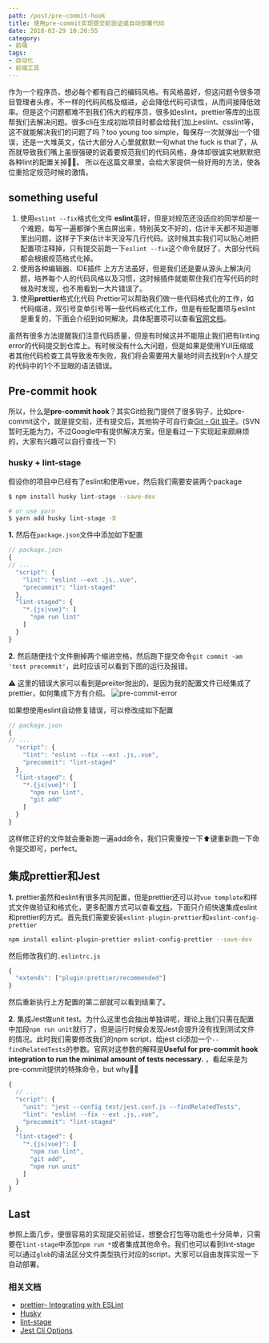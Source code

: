 ```yaml
---
path: /post/pre-commit-hook
title: 使用pre-commit实现提交前验证或自动部署代码
date: 2018-03-29 10:20:55
category:
- 前端
tags:
- 自动化
- 前端工具
---
```


作为一个程序员，想必每个都有自己的编码风格。有风格虽好，但这问题令很多项目管理者头疼，不一样的代码风格及缩进，必会降低代码可读性，从而间接降低效率。但是这个问题都难不到我们伟大的程序员，很多如eslint，prettier等库的出现帮我们去解决问题。很多cli在生成初始项目时都会给我们加上eslint、csslint等，这不就能解决我们的问题了吗？too young too simple，每保存一次就弹出一个错误，还是一大堆英文，估计大部分人心里就默默一句what the fuck is that了，从而就导致我们嘴上虽很强硬的说着要规范我们的代码风格，身体却很诚实地默默把各种lint的配置关掉🤷🏼‍。
所以在这篇文章里，会给大家提供一些好用的方法，使各位重拾定规范时候的激情。

<!-- more -->
## something useful

1. 使用`eslint --fix`格式化文件
**eslint**虽好，但是对规范还没适应的同学却是一个难题，每写一遍都弹个黑白屏出来，特别英文不好的，估计半天都不知道哪里出问题，这样子下来估计半天没写几行代码。这时候其实我们可以贴心地把配置项注释掉，只有提交前跑一下`eslint --fix`这个命令就好了，大部分代码都会根据规范格式化掉。
2. 使用各种编辑器、IDE插件
上方方法虽好，但是我们还是要从源头上解决问题，培养每个人的代码风格以及习惯，这时候插件就能帮住我们在写代码的时候及时发现，也不用看到一大片错误了。
3. 使用**prettier**格式化代码
Prettier可以帮助我们做一些代码格式化的工作，如代码缩进，双引号变单引号等一些代码格式化工作，但是有些配置项与eslint是重复的，下面会介绍到如何解决。具体配置项可以查看[官网文档](https://prettier.io/docs/en/install.html)。

虽然有很多方法提醒我们注意代码质量，但是有时候这并不能阻止我们把有linting error的代码提交到仓库上。有时候没有什么大问题，但是如果是使用YUI压缩或者其他代码检查工具导致发布失败，我们将会需要用大量地时间去找到n个人提交的代码中的1个不显眼的语法错误。

## Pre-commit hook

所以，什么是**pre-commit hook**？其实Git给我门提供了很多钩子，比如pre-commit这个，就是提交前，还有提交后，其他钩子可自行查[Git - Git 钩子](https://git-scm.com/book/zh/v2/%E8%87%AA%E5%AE%9A%E4%B9%89-Git-Git-%E9%92%A9%E5%AD%90)。(SVN暂时无能为力，不过Google中有提供解决方案，但是看过一下实现起来颇麻烦的，大家有兴趣可以自行查找一下)

### husky + lint-stage

假设你的项目中已经有了eslint和使用vue，然后我们需要安装两个package

```bash
$ npm install husky lint-stage --save-dev

# or use yarn
$ yarn add husky lint-stage -D
```

**1.**    然后在`package.json`文件中添加如下配置

```javascript
// package.json
{
// ...
  "script": {
    "lint": "eslint --ext .js,.vue",
    "precommit": "lint-staged"
  },
  "lint-staged": {
    "*.{js|vue}": [
      "npm run lint"
    ]
  }
}
```

**2.**    然后随便找个文件删掉两个缩进空格，然后跑下提交命令`git commit -am 'test precommit'`，此时应该可以看到下图的运行及报错。

⚠️ 这里的错误大家可以看到是preiiter抛出的，是因为我的配置文件已经集成了prettier，如何集成下方有介绍。
![pre-commit-error](https://kiit-1253813979.file.myqcloud.com/pre-commit-hook/lint-error.jpg)

如果想使用eslint自动修复错误，可以修改成如下配置

```javascript
// package.json
{
// ...
  "script": {
    "lint": "eslint --fix --ext .js,.vue",
    "precommit": "lint-staged"
  },
  "lint-staged": {
    "*.{js|vue}": [
      "npm run lint",
      "git add"
    ]
  }
}
```

这样修正好的文件就会重新跑一遍add命令，我们只需重按一下⬆️键重新跑一下命令提交即可，perfect。

## 集成prettier和Jest

**1.**    prettier虽然和eslint有很多共同配置，但是prettier还可以对`vue template`和样式文件做验证和格式化，更多配置方式可以查看[文档](https://prettier.io/docs/en/index.html)，下面只介绍快速集成eslint和prettier的方式。首先我们需要安装`eslint-plugin-prettier`和`eslint-config-prettier`

```bash
npm install eslint-plugin-prettier eslint-config-prettier --save-dev
```

然后修改我们的`.eslintrc.js`

```javascript
{
  "extends": ["plugin:prettier/recommended"]
}
```

然后重新执行上方配置的第二部就可以看到结果了。

**2.**    集成Jest做unit test。为什么这里也会抽出单独讲呢，理论上我们只需在配置中加段`npm run unit`就行了，但是运行时候会发现Jest会提升没有找到测试文件的情况。此时我们需要修改我们的npm script，给jest cli添加一个`--findRelatedTests`的参数。官网对这参数的解释是**Useful for pre-commit hook integration to run the minimal amount of tests necessary.** ，看起来是为pre-commit提供的特殊命令，but why🤷🏼‍

```javascript
{
  // ...
  "script": {
    "unit": "jest --config test/jest.conf.js --findRelatedTests",
    "lint": "eslint --fix --ext .js,.vue",
    "precommit": "lint-staged"
  },
  "lint-staged": {
    "*.{js|vue}": [
      "npm run lint",
      "git add",
      "npm run unit"
    ]
  }
}
```

## Last

参照上面几步，便很容易的实现提交前验证，想整合打包等功能也十分简单，只需要在`lint-stage`中添加`npm run *`或者集成其他命令。我们也可以看到lint-stage可以通过`glob`的语法区分文件类型执行对应的script，大家可以自由发挥实现一下自动部署。

### 相关文档

* [prettier- Integrating with ESLint](https://prettier.io/docs/en/eslint.html)
* [Husky](https://github.com/typicode/husky/tree/master)
* [lint-stage](https://www.npmjs.com/package/lint-staged)
* [Jest Cli Options](https://facebook.github.io/jest/docs/en/cli.html#findrelatedtests-spaceseparatedlistofsourcefiles)
